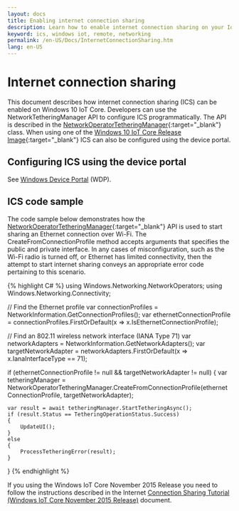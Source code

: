 ```yaml
---
layout: docs
title: Enabling internet connection sharing
description: Learn how to enable internet connection sharing on your IoT Core device by bridging a software Wi-Fi access point and ethernet adapter
keyword: ics, windows iot, remote, networking
permalink: /en-US/Docs/InternetConnectionSharing.htm
lang: en-US
---
```

# Internet connection sharing

This document describes how internet connection sharing (ICS) can be enabled on Windows 10 IoT Core. Developers can use the NetworkTetheringManager API to configure ICS programmatically. The API is described in the [NetworkOperatorTetheringManager](https://msdn.microsoft.com/en-us/library/windows/apps/windows.networking.networkoperators.networkoperatortetheringmanager.aspx){:target="_blank"} class.
When using one of the [Windows 10 IoT Core Release Image](https://developer.microsoft.com/en-us/windows/iot/downloads){:target="_blank"} ICS can also be configured using the device portal.

## Configuring ICS using the device portal
See [Windows Device Portal]({{site.baseurl}}/{{page.lang}}/Docs/deviceportal) (WDP).

## ICS code sample
The code sample below demonstrates how the [NetworkOperatorTetheringManager](https://msdn.microsoft.com/en-us/library/windows/apps/windows.networking.networkoperators.networkoperatortetheringmanager.aspx){:target="_blank"} API is used to start sharing an Ethernet connection over Wi-Fi. The CreateFromConnectionProfile method accepts arguments that specifies the public and private interface. In any cases of misconfiguration, such as the Wi-Fi radio is turned off, or Ethernet has limited connectivity, then the attempt to start internet sharing conveys an appropriate error code pertaining to this scenario.


{% highlight C# %}
using Windows.Networking.NetworkOperators;
using Windows.Networking.Connectivity; 

// Find the Ethernet profile
var connectionProfiles = NetworkInformation.GetConnectionProfiles(); 
var ethernetConnectionProfile = connectionProfiles.FirstOrDefault(x => x.IsEthernetConnectionProfile); 

// Find an 802.11 wireless network interface (IANA Type 71)
var networkAdapters = NetworkInformation.GetNetworkAdapters();
var targetNetworkAdapter = networkAdapters.FirstOrDefault(x => x.IanaInterfaceType == 71);

if (ethernetConnectionProfile != null && targetNetworkAdapter != null)
{
    var tetheringManager = NetworkOperatorTetheringManager.CreateFromConnectionProfile(ethernetConnectionProfile, targetNetworkAdapter); 

    var result = await tetheringManager.StartTetheringAsync(); 
    if (result.Status == TetheringOperationStatus.Success)
    {
        UpdateUI();
    }
    else
    {
        ProcessTetheringError(result);
    }
}
{% endhighlight %}

If you using the Windows IoT Core November 2015 Release you need to follow the instructions described in the Internet [Connection Sharing Tutorial (Windows IoT Core November 2015 Release)]({{site.baseurl}}/{{page.lang}}/Docs/InternetConnectionSharingIoTCoreNov2015) document.
